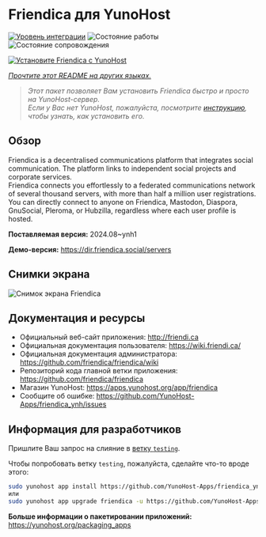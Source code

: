 <!--
Важно: этот README был автоматически сгенерирован <https://github.com/YunoHost/apps/tree/master/tools/readme_generator>
Он НЕ ДОЛЖЕН редактироваться вручную.
-->

# Friendica для YunoHost

[![Уровень интеграции](https://apps.yunohost.org/badge/integration/friendica)](https://ci-apps.yunohost.org/ci/apps/friendica/)
![Состояние работы](https://apps.yunohost.org/badge/state/friendica)
![Состояние сопровождения](https://apps.yunohost.org/badge/maintained/friendica)

[![Установите Friendica с YunoHost](https://install-app.yunohost.org/install-with-yunohost.svg)](https://install-app.yunohost.org/?app=friendica)

*[Прочтите этот README на других языках.](./ALL_README.md)*

> *Этот пакет позволяет Вам установить Friendica быстро и просто на YunoHost-сервер.*  
> *Если у Вас нет YunoHost, пожалуйста, посмотрите [инструкцию](https://yunohost.org/install), чтобы узнать, как установить его.*

## Обзор

Friendica is a decentralised communications platform that integrates social communication. The platform links to independent social projects and corporate services.  
Friendica connects you effortlessly to a federated communications network of several thousand servers, with more than half a million user registrations. You can directly connect to anyone on Friendica, Mastodon, Diaspora, GnuSocial, Pleroma, or Hubzilla, regardless where each user profile is hosted.


**Поставляемая версия:** 2024.08~ynh1

**Демо-версия:** <https://dir.friendica.social/servers>

## Снимки экрана

![Снимок экрана Friendica](./doc/screenshots/friendica-vier-profile.png)

## Документация и ресурсы

- Официальный веб-сайт приложения: <http://friendi.ca>
- Официальная документация пользователя: <https://wiki.friendi.ca/>
- Официальная документация администратора: <https://github.com/friendica/friendica/wiki>
- Репозиторий кода главной ветки приложения: <https://github.com/friendica/friendica>
- Магазин YunoHost: <https://apps.yunohost.org/app/friendica>
- Сообщите об ошибке: <https://github.com/YunoHost-Apps/friendica_ynh/issues>

## Информация для разработчиков

Пришлите Ваш запрос на слияние в [ветку `testing`](https://github.com/YunoHost-Apps/friendica_ynh/tree/testing).

Чтобы попробовать ветку `testing`, пожалуйста, сделайте что-то вроде этого:

```bash
sudo yunohost app install https://github.com/YunoHost-Apps/friendica_ynh/tree/testing --debug
или
sudo yunohost app upgrade friendica -u https://github.com/YunoHost-Apps/friendica_ynh/tree/testing --debug
```

**Больше информации о пакетировании приложений:** <https://yunohost.org/packaging_apps>
